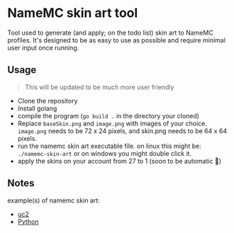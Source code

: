 # NameMC skin art tool

Tool used to generate (and apply; on the todo list) skin art to NameMC profiles. It's designed to be as easy to use as possible and require minimal user input once running. 

## Usage

> This will be updated to be much more user friendly

- Clone the repository
- Install golang
- compile the program (`go build .` in the directory your cloned)
- Replace `baseSkin.png` and `image.png` with images of your choice. `image.png` needs to be 72 x 24 pixels, and skin.png needs to be 64 x 64 pixels.
- run the namemc skin art executable file. on linux this might be: `./namemc-skin-art` or on windows you might double click it.
- apply the skins on your account from 27 to 1 (soon to be automatic 🙂)

## Notes

example(s) of namemc skin art:

- [uc2](https://mine.ly/uc2.4)
- [Python](mine.ly/Python.1)
